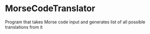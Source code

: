 # MorseCodeTranslator
Program that takes Morse code input and generates list of all possible translations from it
